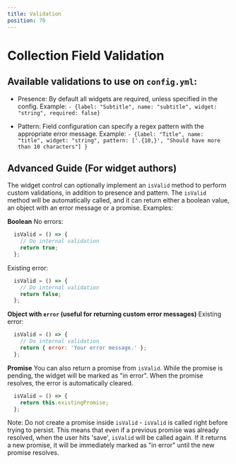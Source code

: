 ```yaml
---
title: Validation
position: 70
---
```


# Collection Field Validation

## Available validations to use on `config.yml`:

- Presence: By default all widgets are required, unless specified in the config. Example:
`- {label: "Subtitle", name: "subtitle", widget: "string", required: false}`

- Pattern: Field configuration can specify a regex pattern with the appropriate error message. Example:
`- {label: "Title", name: "title", widget: "string", pattern: ['.{10,}', "Should have more than 10 characters"] }`


## Advanced Guide (For widget authors)

The widget control can optionally implement an `isValid` method to perform custom validations, in addition to presence and pattern. The `isValid` method will be automatically called, and it can return either a boolean value, an object with an error message or a promise. Examples:

**Boolean**
No errors:

```javascript
  isValid = () => {
    // Do internal validation
    return true;
  };
```

Existing error:

```javascript
  isValid = () => {
    // Do internal validation
    return false;
  };
```

**Object with `error` (useful for returning custom error messages)**
Existing error:

```javascript
  isValid = () => {
    // Do internal validation
    return { error: 'Your error message.' };
  };
```

**Promise**
You can also return a promise from `isValid`. While the promise is pending, the widget will be marked as "in error". When the promise resolves, the error is automatically cleared.

```javascript
  isValid = () => {
    return this.existingPromise;
  };
```

Note: Do not create a promise inside `isValid` - `isValid` is called right before trying to persist. This means that even if a previous promise was already resolved, when the user hits 'save', `isValid` will be called again. If it returns a new promise, it will be immediately marked as "in error" until the new promise resolves.